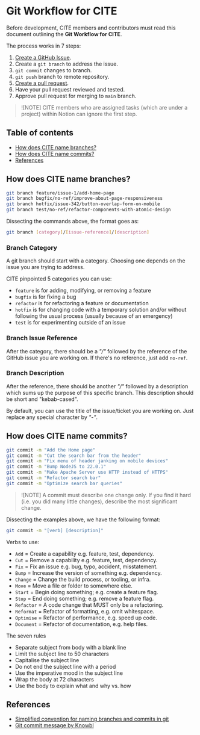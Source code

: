 # Git Workflow for CITE

Before development, CITE members and contributors must read this document outlining the **Git Workflow for CITE**. 

The process works in 7 steps:
1. [Create a GitHub Issue](https://github.com/USC-CITE/.github/blob/main/how_to_create_an_issue.md). 
2. Create a `git branch` to address the issue.
3. `git commit` changes to branch.
4. `git push` branch to remote repository.
5. [Create a pull request](https://github.com/USC-CITE/.github/blob/main/how_to_submit_a_pull_request.md).
6. Have your pull request reviewed and tested.
7. Approve pull request for merging to `main` branch. 

> ![NOTE]
> CITE members who are assigned tasks (which are under a project) within Notion can ignore the first step.

## Table of contents

-   [How does CITE name branches?](#how-does-cite-name-branches)
-   [How does CITE name commits?](#how-does-cite-name-commits)
-   [References](#references)

## How does CITE name branches?

```bash
git branch feature/issue-1/add-home-page
git branch bugfix/no-ref/improve-about-page-responsiveness
git branch hotfix/issue-342/button-overlap-form-on-mobile
git branch test/no-ref/refactor-components-with-atomic-design
```

Dissecting the commands above, the format goes as:

```bash
git branch [category]/[issue-reference]/[description]
```

### Branch Category

A git branch should start with a category. Choosing one depends on the issue you are trying to address. 

CITE pinpointed 5 categories you can use:

- `feature` is for adding, modifying, or removing a feature
- `bugfix` is for fixing a bug
- `refactor` is for refactoring a feature or documentation
- `hotfix` is for changing code with a temporary solution and/or without following the usual process (usually because of an emergency)
- `test` is for experimenting outside of an issue

### Branch Issue Reference

After the category, there should be a *"/"* followed by the reference of the GitHub issue you are working on. If there's no reference, just add `no-ref`.

### Branch Description

After the reference, there should be another *"/"* followed by a description which sums up the purpose of this specific branch. This description should be short and "kebab-cased".

By default, you can use the title of the issue/ticket you are working on. Just replace any special character by *"-"*.

## How does CITE name commits?

```bash
git commit -m "Add the Home page"
git commit -m "Cut the search bar from the header"
git commit -m "Fix menu of header janking on mobile devices"
git commit -m "Bump NodeJS to 22.0.1"
git commit -m "Make Apache Server use HTTP instead of HTTPS"
git commit -m "Refactor search bar" 
git commit -m "Optimize search bar queries"
```
> ![NOTE] 
> A commit must describe one change only. If you find it hard (i.e. you did many little changes), describe the most significant change.

Dissecting the examples above, we have the following format:

```bash
git commit -m "[verb] [description]"
```

Verbs to use:
- `Add` = Create a capability e.g. feature, test, dependency.
- `Cut` = Remove a capability e.g. feature, test, dependency.
- `Fix` = Fix an issue e.g. bug, typo, accident, misstatement.
- `Bump` = Increase the version of something e.g. dependency.
- `Change` = Change the build process, or tooling, or infra.
- `Move` = Move a file or folder to somewhere else.
- `Start` = Begin doing something; e.g. create a feature flag.
- `Stop` = End doing something; e.g. remove a feature flag.
- `Refactor` = A code change that MUST only be a refactoring.
- `Reformat` = Refactor of formatting, e.g. omit whitespace.
- `Optimise` = Refactor of performance, e.g. speed up code.
- `Document` = Refactor of documentation, e.g. help files.

The seven rules

- Separate subject from body with a blank line
- Limit the subject line to 50 characters
- Capitalise the subject line
- Do not end the subject line with a period
- Use the imperative mood in the subject line
- Wrap the body at 72 characters
- Use the body to explain what and why vs. how


## References
- [Simplified convention for naming branches and commits in git](https://dev.to/varbsan/a-simplified-convention-for-naming-branches-and-commits-in-git-il4)
- [Git commit message by Knowbl](https://github.com/knowbl/git-commit-message)